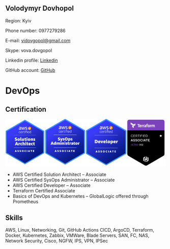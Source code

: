 ## Volodymyr Dovhopol	
Region: 	 Kyiv	 	

Phone number:	 0977279286	

E-mail:	              vidovgopol@gmail.com	

Skype:	              vova.dovgopol	

Linkedin profile: [Linkedin]

GitHub account: [GitHub]

# DevOps

## Certification

![certs](./pictures/certs.png)

-	AWS Certified Solution Architect – Associate
-	AWS Certified SysOps Administrator – Associate
-	AWS Certified Developer – Associate
-	Terraform Certified Associate
-	Basics of DevOps and Kubernetes – GlobalLogic offered through Prometheus

## Skills

AWS, Linux, Networking, Git, GitHub Actions CICD, ArgoCD, Terraform, Docker, Kubernetes, Zabbix, VMWare, Blade Servers, SAN, FC, NAS, Network Security, Cisco, NGFW, IPS, VPN, IPSec




[Linkedin]: <https://www.linkedin.com/in/vladymyr-dovgopol-35790267>
[GitHub]: <https://github.com/vidovgopol>

